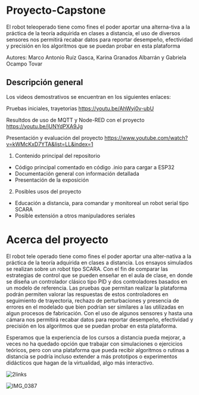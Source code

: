 # Proyecto-Capstone

El robot teleoperado tiene como fines el poder aportar una alterna-tiva a la práctica de la teoría adquirida en clases a distancia, el uso de diversos sensores nos permitirá recabar datos para reportar desempeño, efectividad y precisión en los algoritmos que se puedan probar en esta plataforma

Autores:
Marco Antonio Ruíz Gasca, Karina Granados Albarrán y Gabriela Ocampo Tovar

## Descripción general

Los videos demostrativos se encuentran en los siguientes enlaces:

Pruebas iniciales, trayetorias
https://youtu.be/AhWyi0v-ubU

Resultdos de uso de MQTT y Node-RED con el proyecto
https://youtu.be/jUNYdPXA9Jg

Presentación y evaluación del proyecto
https://www.youtube.com/watch?v=kWMcKxD7YTA&list=LL&index=1

1. Contenido principal del repositorio
- Código principal comentado en código .inio para cargar a ESP32
- Documentación general con información detallada
- Presentación de la exposición

2. Posibles usos del proyecto
- Educación a distancia, para comandar y monitoreal un robot serial tipo SCARA
- Posible extensión a otros manipuladores seriales




# Acerca del proyecto
El robot tele operado tiene como fines el poder aportar una alter-nativa a la práctica de la teoría adquirida en clases a distancia. Los ensayos simulados se realizan sobre un robot tipo SCARA. Con el fin de comparar las estrategias de control que se pueden enseñar en el aula de clase, en donde se diseña un controlador clásico tipo PID y dos controladores basados en un modelo de referencia. Las pruebas que permitan realizar la plataforma podrán permiten valorar las respuestas de estos controladores en seguimiento de trayectoria, rechazo de perturbaciones y presencia de errores en el modelado que bien podrían ser similares a las utilizadas en algun procesos de fabricación. Con el uso de algunos sensores y hasta una cámara nos permitirá recabar datos para reportar desempeño, efectividad y precisión en los algoritmos que se puedan probar en esta plataforma.

Esperamos que la experiencia de los cursos a distancia pueda mejorar, a veces no ha quedado opción que trabajar con simulaciones o ejercicios teóricos, pero con una plataforma que pueda recibir algoritmos o rutinas a distancia se podría incluso extender a más prototipos o experimentos didácticos que hagan de la virtualidad, algo más interactivo.

![2links](https://user-images.githubusercontent.com/96088823/183301595-abf6d4e8-05d3-4433-a887-e3bb8feda135.png)

![IMG_0387](https://user-images.githubusercontent.com/96088823/183301590-3bda0d1a-1440-4688-998a-6f5fa8d6f8e4.JPG)
